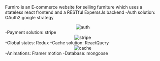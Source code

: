 Furniro is an E-commerce website for selling furniture which uses a stateless react frontend and a RESTful ExperssJs backend
-Auth solution: OAuth2 google strategy
<div align="center">
  <img src="https://i.imgur.com/ApmRwYA.png" alt="auth"/>
</div> 
-Payment solution: stripe
<div align="center">
  <img src="https://i.imgur.com/us9llOd.png" alt="stripe"/>
</div> 
-Global states: Redux
-Cache solution: ReactQuery
<div align="center">
  <img src="https://i.imgur.com/wxA6YGy.png" alt="cache"/>
</div> 
-Animations: Framer motion
-Database: mongoose
